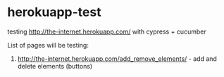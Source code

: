 # herokuapp-test

testing http://the-internet.herokuapp.com/ with cypress + cucumber

List of pages will be testing:

1. http://the-internet.herokuapp.com/add_remove_elements/ - add and delete elements (buttons)
